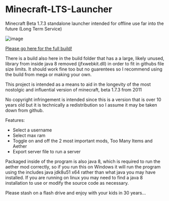 # Minecraft-LTS-Launcher
Minecraft Beta 1.7.3 standalone launcher intended for offline use far into the future (Long Term Service)

![image](https://user-images.githubusercontent.com/7937950/233542642-5abe600e-39e8-4e16-912a-60dbc40f235f.png)

[Please go here for the full build!](https://mega.nz/folder/3A9h0IbK#dT_B3DR3XgOLQABWjwtczw)

There is a build also here in the build folder that has a a large, likely unused, library from inside java 8 removed (jfxwebkit.dll) in order to fit in githubs file size limits. It should work fine too but no guarentees so I recommend using the build from mega or making your own.

This project is intended as a means to aid in the longevity of the most nostolgic and influential version of minecraft, beta 1.7.3 from 2011

No copyright infringement is intended since this is a version that is over 10 years old but it is technically a redistribution so I assume it may be taken down from github.

Features:
* Select a username
* Select max ram
* Toggle on and off the 2 most important mods, Too Many Items and Aether
* Export server file to run a server

Packaged inside of the program is also java 8, which is required to run the aether mod correctly, so if you run this on Windows it will run the program using the includes java jdk8u51 x64 rather than what java you may have installed.
If you are running on linux you may need to find a java 8 installation to use or modify the source code as necessary.


Please stash on a flash drive and enjoy with your kids in 30 years...
